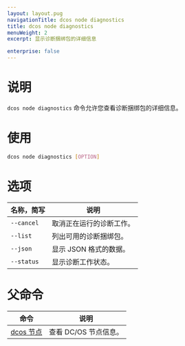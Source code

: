 ```yaml
---
layout: layout.pug
navigationTitle: dcos node diagnostics
title: dcos node diagnostics
menuWeight: 2
excerpt: 显示诊断捆绑包的详细信息

enterprise: false
---
```


    
# 说明
`dcos node diagnostics` 命令允许您查看诊断捆绑包的详细信息。

# 使用

```bash
dcos node diagnostics [OPTION]
```

# 选项

| 名称，简写 | 说明 |
|---------|-------------|
| `--cancel` | 取消正在运行的诊断工作。|
| `--list` | 列出可用的诊断捆绑包。|
| `--json` | 显示 JSON 格式的数据。|
| `--status` | 显示诊断工作状态。|

# 父命令

| 命令 | 说明 |
|---------|-------------|
| [dcos 节点](/zh/1.11/cli/command-reference/dcos-node/) | 查看 DC/OS 节点信息。|

